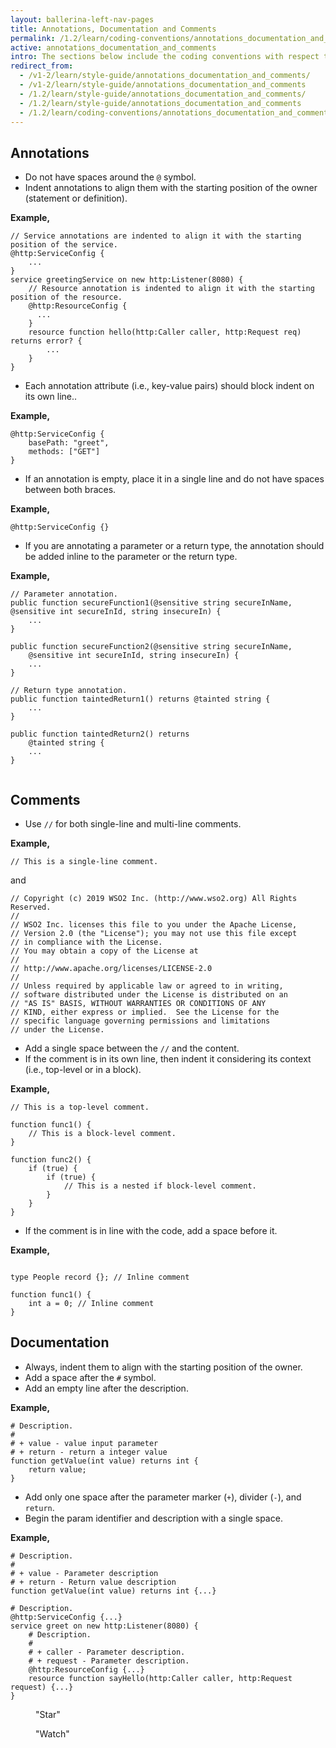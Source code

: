 ```yaml
---
layout: ballerina-left-nav-pages
title: Annotations, Documentation and Comments
permalink: /1.2/learn/coding-conventions/annotations_documentation_and_comments/
active: annotations_documentation_and_comments
intro: The sections below include the coding conventions with respect to annotations, documentation, and comments.
redirect_from:
  - /v1-2/learn/style-guide/annotations_documentation_and_comments/
  - /v1-2/learn/style-guide/annotations_documentation_and_comments
  - /1.2/learn/style-guide/annotations_documentation_and_comments/
  - /1.2/learn/style-guide/annotations_documentation_and_comments
  - /1.2/learn/coding-conventions/annotations_documentation_and_comments
---
```


## Annotations
* Do not have spaces around the `@` symbol.
* Indent annotations to align them with the starting position of the owner (statement or definition).
  
**Example,**

```ballerina
// Service annotations are indented to align it with the starting position of the service.
@http:ServiceConfig {
    ...
}
service greetingService on new http:Listener(8080) {
    // Resource annotation is indented to align it with the starting position of the resource.
    @http:ResourceConfig {
      ...
    }
    resource function hello(http:Caller caller, http:Request req) returns error? {
        ...
    }
}
```

* Each annotation attribute (i.e., key-value pairs) should block indent on its own line..
  
**Example,**
  
```ballerina
@http:ServiceConfig {
    basePath: "greet",
    methods: ["GET"]
}
```

* If an annotation is empty, place it in a single line and 
  do not have spaces between both braces.
  
**Example,**

```ballerina
@http:ServiceConfig {}
```

* If you are annotating a parameter or a return type, the annotation should be added inline to the parameter or the return type.
  
**Example,**
  
```ballerina
// Parameter annotation.
public function secureFunction1(@sensitive string secureInName, @sensitive int secureInId, string insecureIn) {
    ...
}
  
public function secureFunction2(@sensitive string secureInName,
    @sensitive int secureInId, string insecureIn) {
    ...
}
  
// Return type annotation.
public function taintedReturn1() returns @tainted string {
    ...
}
    
public function taintedReturn2() returns 
    @tainted string {
    ...
}
  
```

## Comments
* Use `//` for both single-line and multi-line comments.
  
**Example,**

```ballerina
// This is a single-line comment.
```

  and 
  
```ballerina
// Copyright (c) 2019 WSO2 Inc. (http://www.wso2.org) All Rights Reserved.
//
// WSO2 Inc. licenses this file to you under the Apache License,
// Version 2.0 (the "License"); you may not use this file except
// in compliance with the License.
// You may obtain a copy of the License at
//
// http://www.apache.org/licenses/LICENSE-2.0
//
// Unless required by applicable law or agreed to in writing,
// software distributed under the License is distributed on an
// "AS IS" BASIS, WITHOUT WARRANTIES OR CONDITIONS OF ANY
// KIND, either express or implied.  See the License for the
// specific language governing permissions and limitations
// under the License.
```
  
* Add a single space between the `//` and the content.
* If the comment is in its own line, then indent it considering its context (i.e., top-level or in a block).
  
**Example,**

```ballerina
// This is a top-level comment.

function func1() {
    // This is a block-level comment. 
}

function func2() {
    if (true) {
        if (true) {
            // This is a nested if block-level comment.
        }
    }
}
```

* If the comment is in line with the code, add a space before it.

**Example,**

```ballerina

type People record {}; // Inline comment

function func1() {
    int a = 0; // Inline comment
}

```


## Documentation
* Always, indent them to align with the starting position of the owner.
* Add a space after the `#` symbol.
* Add an empty line after the description.

**Example,**

```ballerina
# Description.
#
# + value - value input parameter 
# + return - return a integer value
function getValue(int value) returns int {
    return value;
}
```

* Add only one space after the parameter marker (`+`), divider (`-`), and `return`.
* Begin the param identifier and description with a single space.

**Example,**
  
```ballerina
# Description.
#
# + value - Parameter description
# + return - Return value description
function getValue(int value) returns int {...}

# Description.
@http:ServiceConfig {...}
service greet on new http:Listener(8080) {
    # Description.
    #
    # + caller - Parameter description.
    # + request - Parameter description.
    @http:ResourceConfig {...}
    resource function sayHello(http:Caller caller, http:Request request) {...}
}
```

<div class="cGitButtonContainer"><p data-button="iGitStarText">"Star"</p><p data-button="iGitWatchText">"Watch"</p></div>


<style> #tree-expand-all , #tree-collapse-all, .cTocElements {display:none;} .cGitButtonContainer {padding-left: 40px;} </style>
